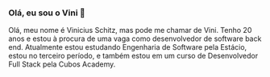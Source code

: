 ### Olá, eu sou o Vini 👋

Olá, meu nome é Vinicius Schitz, mas pode me chamar de Vini. Tenho 20 anos e estou à procura de uma vaga como desenvolvedor de software back end. Atualmente estou estudando Engenharia de Software pela Estácio, estou no terceiro período, e também estou em um curso de Desenvolvedor Full Stack pela Cubos Academy.

<!--
**ViniciusSchitz/ViniciusSchitz** is a ✨ _special_ ✨ repository because its `README.md` (this file) appears on your GitHub profile.

Here are some ideas to get you started:

- 🔭 I’m currently working on ...
- 🌱 I’m currently learning ...
- 👯 I’m looking to collaborate on ...
- 🤔 I’m looking for help with ...
- 💬 Ask me about ...
- 📫 How to reach me: ...
- 😄 Pronouns: ...
- ⚡ Fun fact: ...
-->
